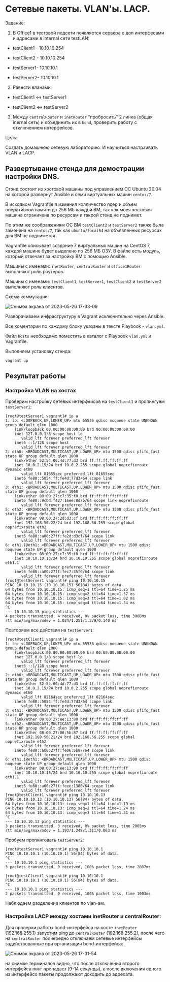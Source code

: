 # Сетевые пакеты. VLAN'ы. LACP.

Задание:

1. В Office1 в тестовой подсети появляется сервера с доп интерфесами и адресами
в internal сети testLAN:
 
- testClient1 - 10.10.10.254

- testClient2 - 10.10.10.254

- testServer1- 10.10.10.1 

- testServer2- 10.10.10.1

2. Равести вланами:

- testClient1 <-> testServer1

- testClient2 <-> testServer2

3. Между `centralRouter` и `inetRouter` "пробросить" 2 линка (общая inernal сеть) и объединить их в `bond`, проверить работу c отключением интерфейсов.

Цель:

Создать домашнюю сетевую лабораторию. И научиться настраивать VLAN и LACP.

## Развертывание стенда для демострации настройки DNS.

Стэнд состоит из хостовой машины под управлением ОС Ubuntu 20.04 на которой развернут Ansible и семи виртуальных машин `centos/7`.

В исходном Vagranfile я изменил колличество ядер и объем оперативной памяти до 256 Mb каждой ВМ, так как моея хостовая машина ограничена по ресурсам и такрой стенд не поднимет.

По этим же соображениям ОС ВМ `testClient2` и `testServer2` также была заменена на `centos/7`, так как `ubuntu/focal64` на объявленных ресурсах для ВМ не поднимется.

Vagranfile описывает создание 7 виртуальных машин на CentOS 7, каждой машине будет выделено по 256 МБ ОЗУ. В файле есть модуль, который отвечает за настройку ВМ с помощью Ansible.

Машины с именами: `inetRouter`, `centralRouter` и `office1Router` выполняют роль роутеров.

Машины с именами: `testClient1`, `testServer1`, `testClient2` и `testServer2` выполняют роль клиентов.

Схема коммутации:

![Снимок экрана от 2023-05-26 17-33-09](https://github.com/skyfly535/23WH_VLAN/assets/114483769/4b16cc90-ae49-4d3e-9858-c165d49f5a75)

Разворачиваем инфраструктуру в Vagrant исключительно через Ansible.

Все коментарии по каждому блоку указаны в тексте Playbook - `vlan.yml`.

Файл `hosts` необходимо поместить в каталог с Playbook `vlan.yml` и Vagranfile.

Выполняем установку стенда:

```
vagrant up
```

## Результат работы

### Настройка VLAN на хостах

Проверим настройку сетевых интерфейсов на `testClient1` и пропингуем `testServer1`:
```
[root@testServer1 vagrant]# ip a
1: lo: <LOOPBACK,UP,LOWER_UP> mtu 65536 qdisc noqueue state UNKNOWN group default qlen 1000
    link/loopback 00:00:00:00:00:00 brd 00:00:00:00:00:00
    inet 127.0.0.1/8 scope host lo
       valid_lft forever preferred_lft forever
    inet6 ::1/128 scope host 
       valid_lft forever preferred_lft forever
2: eth0: <BROADCAST,MULTICAST,UP,LOWER_UP> mtu 1500 qdisc pfifo_fast state UP group default qlen 1000
    link/ether 52:54:00:4d:77:d3 brd ff:ff:ff:ff:ff:ff
    inet 10.0.2.15/24 brd 10.0.2.255 scope global noprefixroute dynamic eth0
       valid_lft 81655sec preferred_lft 81655sec
    inet6 fe80::5054:ff:fe4d:77d3/64 scope link 
       valid_lft forever preferred_lft forever
3: eth1: <BROADCAST,MULTICAST,UP,LOWER_UP> mtu 1500 qdisc pfifo_fast state UP group default qlen 1000
    link/ether 08:00:27:c7:35:f0 brd ff:ff:ff:ff:ff:ff
    inet6 fe80::9cbd:f427:16ee:8d7b/64 scope link noprefixroute 
       valid_lft forever preferred_lft forever
5: eth2: <BROADCAST,MULTICAST,UP,LOWER_UP> mtu 1500 qdisc pfifo_fast state UP group default qlen 1000
    link/ether 08:00:27:2d:d3:cf brd ff:ff:ff:ff:ff:ff
    inet 192.168.56.22/24 brd 192.168.56.255 scope global noprefixroute eth2
       valid_lft forever preferred_lft forever
    inet6 fe80::a00:27ff:fe2d:d3cf/64 scope link 
       valid_lft forever preferred_lft forever
6: eth1.1@eth1: <BROADCAST,MULTICAST,UP,LOWER_UP> mtu 1500 qdisc noqueue state UP group default qlen 1000
    link/ether 08:00:27:c7:35:f0 brd ff:ff:ff:ff:ff:ff
    inet 10.10.10.13/24 brd 10.10.10.255 scope global noprefixroute eth1.1
       valid_lft forever preferred_lft forever
    inet6 fe80::a00:27ff:fec7:35f0/64 scope link 
       valid_lft forever preferred_lft forever
[root@testServer1 vagrant]# ping 10.10.10.15
PING 10.10.10.15 (10.10.10.15) 56(84) bytes of data.
64 bytes from 10.10.10.15: icmp_seq=1 ttl=64 time=1.25 ms
64 bytes from 10.10.10.15: icmp_seq=2 ttl=64 time=1.37 ms
64 bytes from 10.10.10.15: icmp_seq=3 ttl=64 time=1.02 ms
64 bytes from 10.10.10.15: icmp_seq=4 ttl=64 time=1.34 ms
^C
--- 10.10.10.15 ping statistics ---
4 packets transmitted, 4 received, 0% packet loss, time 3008ms
rtt min/avg/max/mdev = 1.024/1.251/1.379/0.140 ms
```

Повторяем все действия на `testServer1`:

```
[root@testClient1 vagrant]# ip a
1: lo: <LOOPBACK,UP,LOWER_UP> mtu 65536 qdisc noqueue state UNKNOWN group default qlen 1000
    link/loopback 00:00:00:00:00:00 brd 00:00:00:00:00:00
    inet 127.0.0.1/8 scope host lo
       valid_lft forever preferred_lft forever
    inet6 ::1/128 scope host 
       valid_lft forever preferred_lft forever
2: eth0: <BROADCAST,MULTICAST,UP,LOWER_UP> mtu 1500 qdisc pfifo_fast state UP group default qlen 1000
    link/ether 52:54:00:4d:77:d3 brd ff:ff:ff:ff:ff:ff
    inet 10.0.2.15/24 brd 10.0.2.255 scope global noprefixroute dynamic eth0
       valid_lft 82164sec preferred_lft 82164sec
    inet6 fe80::5054:ff:fe4d:77d3/64 scope link 
       valid_lft forever preferred_lft forever
3: eth1: <BROADCAST,MULTICAST,UP,LOWER_UP> mtu 1500 qdisc pfifo_fast state UP group default qlen 1000
    link/ether 08:00:27:ee:13:80 brd ff:ff:ff:ff:ff:ff
5: eth2: <BROADCAST,MULTICAST,UP,LOWER_UP> mtu 1500 qdisc pfifo_fast state UP group default qlen 1000
    link/ether 08:00:27:06:5b:87 brd ff:ff:ff:ff:ff:ff
    inet 192.168.56.21/24 brd 192.168.56.255 scope global noprefixroute eth2
       valid_lft forever preferred_lft forever
    inet6 fe80::a00:27ff:fe06:5b87/64 scope link 
       valid_lft forever preferred_lft forever
6: eth1.1@eth1: <BROADCAST,MULTICAST,UP,LOWER_UP> mtu 1500 qdisc noqueue state UP group default qlen 1000
    link/ether 08:00:27:ee:13:80 brd ff:ff:ff:ff:ff:ff
    inet 10.10.10.15/24 brd 10.10.10.255 scope global noprefixroute eth1.1
       valid_lft forever preferred_lft forever
    inet6 fe80::a00:27ff:feee:1380/64 scope link 
       valid_lft forever preferred_lft forever
[root@testClient1 vagrant]# ping 10.10.10.13
PING 10.10.10.13 (10.10.10.13) 56(84) bytes of data.
64 bytes from 10.10.10.13: icmp_seq=1 ttl=64 time=1.19 ms
64 bytes from 10.10.10.13: icmp_seq=2 ttl=64 time=1.24 ms
64 bytes from 10.10.10.13: icmp_seq=3 ttl=64 time=1.31 ms
^C
--- 10.10.10.13 ping statistics ---
3 packets transmitted, 3 received, 0% packet loss, time 2005ms
rtt min/avg/max/mdev = 1.193/1.248/1.311/0.063 ms
```
Пробуем пропинговать `testServer2`:

```
[root@testServer1 vagrant]# ping 10.10.10.1 
PING 10.10.10.1 (10.10.10.1) 56(84) bytes of data.
^C
--- 10.10.10.1 ping statistics ---
3 packets transmitted, 0 received, 100% packet loss, time 2007ms
```

```
[root@testClient1 vagrant]# ping 10.10.10.1 
PING 10.10.10.1 (10.10.10.1) 56(84) bytes of data.
^C
--- 10.10.10.1 ping statistics ---
2 packets transmitted, 0 received, 100% packet loss, time 1003ms
```
Наблюдаем разделение клиентов по vlan-ам.
### Настройка LACP между хостами inetRouter и centralRouter:

Для проверки работы bond-интерфейса на хосте `inetRouter` (192.168.255.1) запустим ping до `centralRouter` (192.168.255.2), после чего на `centralRouter` поочередно отключаем сетевые интерфейсы задействованные при организации bond-интерфейса:

![Снимок экрана от 2023-05-26 17-31-54](https://github.com/skyfly535/23WH_VLAN/assets/114483769/0db99149-f268-437b-a751-eb80b36b4722)

на снимке терминалов видно, что после отключения второго интерфейса пинг пропадает (9-14 секунды), а после включения одного из интерфейсо пакеты продолжают доходить до адресата.
